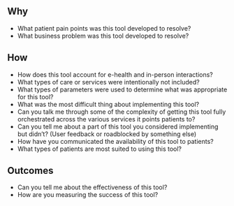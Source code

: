 ## Why

* What patient pain points was this tool developed to resolve?
* What business problem was this tool developed to resolve?

## How

* How does this tool account for e-health and in-person interactions?
* What types of care or services were intentionally not included?
* What types of parameters were used to determine what was appropriate for this tool?
* What was the most difficult thing about implementing this tool?
* Can you talk me through some of the complexity of getting this tool fully orchestrated across the various services it points patients to?
* Can you tell me about a part of this tool you considered implementing but didn’t? (User feedback or roadblocked by something else)
* How have you communicated the availability of this tool to patients?
* What types of patients are most suited to using this tool?

## Outcomes

* Can you tell me about the effectiveness of this tool?
* How are you measuring the success of this tool?
